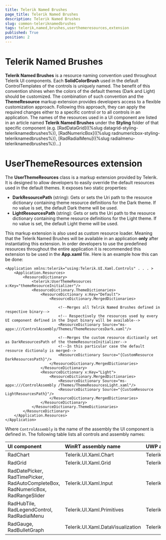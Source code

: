 ```yaml
---
title: Telerik Named Brushes
page_title: Telerik Named Brushes
description: Telerik Named Brushes
slug: common-teleriknamedbrushes
tags: telerik,named,brushes,userthemeresources,extension
published: True
position: 2
---
```


# Telerik Named Brushes

**Telerik Named Brushes** is a resource naming convention used throughout Telerik UI components. Each **SolidColorBrush** used in the default ControlTemplates of the controls is uniquely named. The benefit of this convention shines when the colors of the default themes (Dark and Light) should be customized. The combination of such convention and the **ThemeResource** markup extension provides developers access to a flexible customization approach. Following this approach, they can apply the required changes either to a specific control or to all controls in an application. The names of the resources used in a UI component are listed in an article named **Telerik Named Brushes** under the **Styling** folder of that specific component (e.g. [RadDataGrid]({%slug datagrid-styling-teleriknamedbrushes%}), [RadNumericBox]({%slug radnumericbox-styling-teleriknamedbrushes%}), [RadRadialMenu]({%slug radialmenu-teleriknamedbrushes%})…)

# UserThemeResources extension

The **UserThemeReources** class is a markup extension provided by Telerik. It is designed to allow developers to easily override the default resources used in the default themes. It exposes two static properties:

- **DarkResourcePath** (string): Gets or sets the Uri path to the resource dictionary containing theme resource definitions for the Dark theme. If no value is set, the default Dark theme will be used.
- **LightResourcesPath** (string): Gets or sets the Uri path to the resource dictionary containing theme resource definitions for the Light theme. If no value is set, the default Light theme will be used.
	
This markup extension is also used as custom resource loader. Meaning that the Telerik Named Brushes will be available in an application **only** after instantiating this extension. In order developers to use the predefined resources throughout the entire application it is recommended this extension to be used in the **App.xaml** file. Here is an example how this can be done:

	<Application xmlns:telerik="using:Telerik.UI.Xaml.Controls" . . . >
		<Application.Resources>
			<ResourceDictionary>
				<telerik:UserThemeResources x:Key="themeResourceInitializer"/>
				<ResourceDictionary.ThemeDictionaries>
					<ResourceDictionary x:Key="Default">
						<ResourceDictionary.MergedDictionaries>

							<!--Merges all Telrik Named Brushes defined in respective binary-->
							<!-- Respectively the resources used by every UI component defined in the Input binary will be available-->
							<ResourceDictionary Source="ms-appx:///ControlAssembly/Themes/ThemeResourcesDark.xaml"/>

							<!--Merges the custom resource dictioanly set as DarkResourcesPath of the themeResourceInitializer-->
							<!--In this particular case the default resource dictionaly is merged-->
							<ResourceDictionary Source="{CustomResource DarkResourcesPath}"/>
						</ResourceDictionary.MergedDictionaries>
					</ResourceDictionary>
					<ResourceDictionary x:Key="Light">
						<ResourceDictionary.MergedDictionaries>
							<ResourceDictionary Source="ms-appx:///ControlAssembly /Themes/ThemeResourcesLight.xaml"/>
							<ResourceDictionary Source="{CustomResource LightResourcesPath}"/>
						</ResourceDictionary.MergedDictionaries>
					</ResourceDictionary>
				</ResourceDictionary.ThemeDictionaries>
			</ResourceDictionary>
		</Application.Resources>
	</Application>

Where `ControlAssembly` is the name of the assembly the UI component is defined in. The following table lists all controls and assembly names:

|UI component|WinRT assembly name|UWP assembly name|
|:-|:-|:-|
|RadChart|Telerik.UI.Xaml.Chart|Telerik.UI.Xaml.Chart.UWP|
|RadGrid|Telerik.UI.Xaml.Grid|Telerik.UI.Xaml.Grid.UWP|
|RadDatePicker, RadTimePicker, RadAutoCompleteBox, RadNumericBox, RadRangeSlider|Telerik.UI.Xaml.Input|Telerik.UI.Xaml.Input.UWP|
|RadHubTile, RadLegendControl, RadRadialMenu|Telerik.UI.Xaml.Primitives|Telerik.UI.Xaml.Primitives.UWP|
|RadGauge, RadBulletGraph|Telerik.UI.Xaml.DataVisualization|Telerik.UI.Xaml.DataVisualization.UWP|
